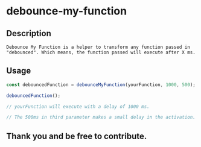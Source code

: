 # debounce-my-function

## Description

```
Debounce My Function is a helper to transform any function passed in "debounced". Which means, the function passed will execute after X ms.
```

## Usage

```ts
const debouncedFunction = debounceMyFunction(yourFunction, 1000, 500);

debouncedFunction();

// yourFunction will execute with a delay of 1000 ms.

// The 500ms in third parameter makes a small delay in the activation.
```

## Thank you and be free to contribute.
